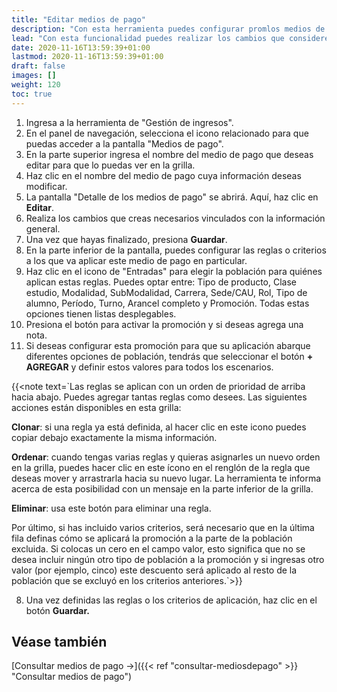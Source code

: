 ```yaml
---
title: "Editar medios de pago"
description: "Con esta herramienta puedes configurar promlos medios de pago que se utilizarán al momento de realizar el pago de un tickets."
lead: "Con esta funcionalidad puedes realizar los cambios que consideres necesarios al nivel de sus reglas o criterios relacionados."
date: 2020-11-16T13:59:39+01:00
lastmod: 2020-11-16T13:59:39+01:00
draft: false
images: []
weight: 120
toc: true
---
```


1. Ingresa a la herramienta de "Gestión de ingresos".
1. En el panel de navegación, selecciona el icono relacionado para que puedas acceder a la pantalla "Medios de pago".
1. En la parte superior ingresa el nombre del medio de pago que deseas editar para que lo puedas ver en la grilla.
1. Haz clic en el nombre del medio de pago cuya información deseas modificar.
1. La pantalla "Detalle de los medios de pago" se abrirá. Aquí, haz clic en **Editar**.
1. Realiza los cambios que creas necesarios vinculados con la información general.
1. Una vez que hayas finalizado, presiona **Guardar**.
1. En la parte inferior de la pantalla, puedes configurar las reglas o criterios a los que va aplicar este medio de pago en particular.
1. Haz clic en el icono de "Entradas" para elegir la población para quiénes aplican estas reglas. Puedes optar entre: Tipo de producto, Clase estudio, Modalidad, SubModalidad, Carrera, Sede/CAU, Rol, Tipo de alumno, Período, Turno, Arancel completo y Promoción. Todas estas opciones tienen listas desplegables. 
1. Presiona el botón para activar la promoción y si deseas agrega una nota.
1. Si deseas configurar esta promoción para que su aplicación abarque diferentes opciones de población, tendrás que seleccionar el botón **+ AGREGAR** y definir estos valores para todos los escenarios.

{{<note text=`Las reglas se aplican con un orden de prioridad de arriba hacia abajo. Puedes agregar tantas reglas como desees. Las siguientes acciones están disponibles en esta grilla:
<br>

<b>Clonar</b>: si una regla ya está definida, al hacer clic en este icono puedes copiar debajo exactamente la misma información.
<br>

<b>Ordenar</b>: cuando tengas varias reglas y quieras asignarles un nuevo orden en la grilla, puedes hacer clic en este ícono en el renglón de la regla que deseas mover y arrastrarla hacia su nuevo lugar. La herramienta te informa acerca de esta posibilidad con un mensaje en la parte inferior de la grilla.
<br>

<b>Eliminar</b>: usa este botón para eliminar una regla.
<br>

Por último, si has incluido varios criterios, será necesario que en la última fila definas cómo se aplicará la promoción a la parte de la población excluida. Si colocas un cero en el campo valor, esto significa que no se desea incluir ningún otro tipo de población a la promoción y si ingresas otro valor (por ejemplo, cinco) este descuento será aplicado al resto de la población que se excluyó en los criterios anteriores.`>}}

8. Una vez definidas las reglas o los criterios de aplicación, haz clic en el botón **Guardar.**

## Véase también

[Consultar medios de pago →]({{< ref "consultar-mediosdepago" >}} "Consultar medios de pago")
